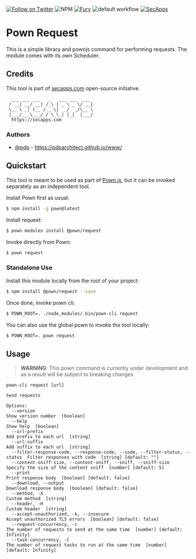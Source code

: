[![Follow on Twitter](https://img.shields.io/twitter/follow/pownjs.svg?logo=twitter)](https://twitter.com/pownjs)
![NPM](https://img.shields.io/npm/v/@pown/request.svg)
[![Fury](https://img.shields.io/badge/version-2x%20Fury-red.svg)](https://github.com/pownjs/lobby)
![default workflow](https://github.com/pownjs/leaks/actions/workflows/default.yaml/badge.svg)
[![SecApps](https://img.shields.io/badge/credits-SecApps-black.svg)](https://secapps.com)

# Pown Request

This is a simple library and pownjs command for performing requests. The module comes with its own Scheduler.

## Credits

This tool is part of [secapps.com](https://secapps.com) open-source initiative.

```
  ___ ___ ___   _   ___ ___  ___
 / __| __/ __| /_\ | _ \ _ \/ __|
 \__ \ _| (__ / _ \|  _/  _/\__ \
 |___/___\___/_/ \_\_| |_|  |___/
  https://secapps.com
```

### Authors

* [@pdp](https://twitter.com/pdp) - https://pdparchitect.github.io/www/

## Quickstart

This tool is meant to be used as part of [Pown.js](https://github.com/pownjs/pown), but it can be invoked separately as an independent tool.

Install Pown first as usual:

```sh
$ npm install -g pown@latest
```

Install request:

```sh
$ pown modules install @pown/request
```

Invoke directly from Pown:

```sh
$ pown request
```

### Standalone Use

Install this module locally from the root of your project:

```sh
$ npm install @pown/request --save
```

Once done, invoke pown cli:

```sh
$ POWN_ROOT=. ./node_modules/.bin/pown-cli request
```

You can also use the global pown to invoke the tool locally:

```sh
$ POWN_ROOT=. pown request
```

## Usage

> **WARNING**: This pown command is currently under development and as a result will be subject to breaking changes.

```
pown-cli request [url]

Send requests

Options:
  --version                                                                   Show version number  [boolean]
  --help                                                                      Show help  [boolean]
  --url-prefix                                                                Add prefix to each url  [string]
  --url-suffix                                                                Add suffix to each url  [string]
  --filter-response-code, --response-code, --code, --filter-status, --status  Filter responses with code  [string] [default: ""]
  --content-sniff-size, --content-sniff, --sniff, --sniff-size                Specify the size of the content sniff  [number] [default: 5]
  --print                                                                     Print response body  [boolean] [default: false]
  --download, --output                                                        Download response body  [boolean] [default: false]
  --method, -X                                                                Custom method  [string]
  --header, -H                                                                Custom header  [string]
  --accept-unauthorized, -k, --insecure                                       Accept unauthorized TLS errors  [boolean] [default: false]
  --request-concurrency, -c                                                   The number of requests to send at the same time  [number] [default: Infinity]
  --task-concurrency, -C                                                      The number of request tasks to run at the same time  [number] [default: Infinity]
```
